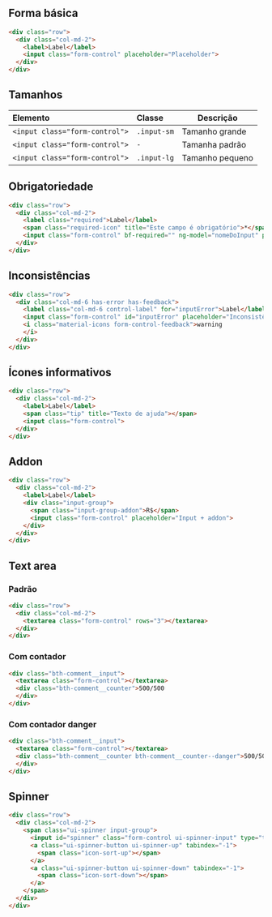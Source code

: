 ## Forma básica

```html
<div class="row">
  <div class="col-md-2">
    <label>Label</label>
    <input class="form-control" placeholder="Placeholder">
  </div>
</div>
```

## Tamanhos

| Elemento                             | Classe                    | Descrição                                                                                                       |
| :----------------------------------- | :------------------------ | --------------------------------------------------------------------------------------------------------------- |
| `<input class="form-control">`       | `.input-sm`               | Tamanho grande                                                                                                  |
| `<input class="form-control">`       | `-`                       | Tamanha padrão                                                                                                  |
| `<input class="form-control">`       | `.input-lg`               | Tamanho pequeno                                                                                                 |

## Obrigatoriedade

```html
<div class="row">
  <div class="col-md-2">
    <label class="required">Label</label>
    <span class="required-icon" title="Este campo é obrigatório">*</span>
    <input class="form-control" bf-required="" ng-model="nomeDoInput" placeholder="Obrigatório">
  </div>
</div>
```

## Inconsistências

```html
<div class="row">
  <div class="col-md-6 has-error has-feedback">
    <label class="col-md-6 control-label" for="inputError">Label</label>
    <input class="form-control" id="inputError" placeholder="Inconsistência">
    <i class="material-icons form-control-feedback">warning
    </i>
  </div>
</div>
```

## Ícones informativos

```html
<div class="row">
  <div class="col-md-2">
    <label>Label</label>
    <span class="tip" title="Texto de ajuda"></span>
    <input class="form-control">
  </div>
</div> 
```

## Addon

```html
<div class="row">
  <div class="col-md-2">
    <label>Label</label>
    <div class="input-group">
      <span class="input-group-addon">R$</span>
      <input class="form-control" placeholder="Input + addon">
    </div>
  </div>
</div>
```

## Text area
### Padrão
```html
<div class="row">
  <div class="col-md-2">
    <textarea class="form-control" rows="3"></textarea>
  </div>
</div>
```

### Com contador
```html
<div class="bth-comment__input">
  <textarea class="form-control"></textarea>
  <div class="bth-comment__counter">500/500
  </div>
</div>
```

### Com contador danger
```html
<div class="bth-comment__input">
  <textarea class="form-control"></textarea>
  <div class="bth-comment__counter bth-comment__counter--danger">500/500
  </div>
</div>
```

## Spinner
```html
<div class="row">
  <div class="col-md-2">
    <span class="ui-spinner input-group">
      <input id="spinner" class="form-control ui-spinner-input" type="text" name="value" autocomplete="off" role="spinbutton">
      <a class="ui-spinner-button ui-spinner-up" tabindex="-1">
        <span class="icon-sort-up"></span>
      </a>
      <a class="ui-spinner-button ui-spinner-down" tabindex="-1">
        <span class="icon-sort-down"></span>
      </a>
    </span>
  </div>
</div>
```